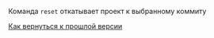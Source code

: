 Команда `reset` откатывает проект к выбранному коммиту


[Как вернуться к прошлой версии](./reset_help.md)
